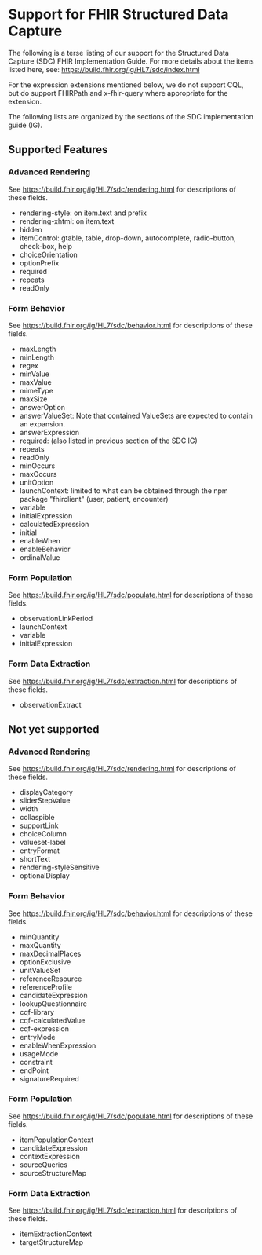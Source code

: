 # Support for FHIR Structured Data Capture

The following is a terse listing of our support for the Structured Data Capture
(SDC) FHIR Implementation Guide.  For more details about the items listed here,
see:  https://build.fhir.org/ig/HL7/sdc/index.html

For the expression extensions mentioned below, we do not support CQL, but do
support FHIRPath and x-fhir-query where appropriate for the extension.

The following lists are organized by the sections of the SDC implementation
guide (IG).

## Supported Features
### Advanced Rendering
See https://build.fhir.org/ig/HL7/sdc/rendering.html for descriptions of these
fields.
* rendering-style:  on item.text and prefix
* rendering-xhtml:  on item.text
* hidden
* itemControl:  gtable, table, drop-down, autocomplete, radio-button, check-box, help
* choiceOrientation
* optionPrefix
* required
* repeats
* readOnly

### Form Behavior
See https://build.fhir.org/ig/HL7/sdc/behavior.html for descriptions of these
fields.
* maxLength
* minLength
* regex
* minValue
* maxValue
* mimeType
* maxSize
* answerOption
* answerValueSet:  Note that contained ValueSets are expected to contain an expansion.
* answerExpression
* required: (also listed in previous section of the SDC IG)
* repeats
* readOnly
* minOccurs
* maxOccurs
* unitOption
* launchContext: limited to what can be obtained through the npm package
  "fhirclient" (user, patient, encounter)
* variable
* initialExpression
* calculatedExpression
* initial
* enableWhen
* enableBehavior
* ordinalValue

### Form Population
See https://build.fhir.org/ig/HL7/sdc/populate.html for descriptions of these
fields.
* observationLinkPeriod
* launchContext
* variable
* initialExpression

### Form Data Extraction
See https://build.fhir.org/ig/HL7/sdc/extraction.html for descriptions of these
fields.
* observationExtract



## Not yet supported
### Advanced Rendering
See https://build.fhir.org/ig/HL7/sdc/rendering.html for descriptions of these
fields.
* displayCategory
* sliderStepValue
* width
* collaspible
* supportLink
* choiceColumn
* valueset-label
* entryFormat
* shortText
* rendering-styleSensitive
* optionalDisplay

### Form Behavior
See https://build.fhir.org/ig/HL7/sdc/behavior.html for descriptions of these
fields.
* minQuantity
* maxQuantity
* maxDecimalPlaces
* optionExclusive
* unitValueSet
* referenceResource
* referenceProfile
* candidateExpression
* lookupQuestionnaire
* cqf-library
* cqf-calculatedValue
* cqf-expression
* entryMode
* enableWhenExpression
* usageMode
* constraint
* endPoint
* signatureRequired

### Form Population
See https://build.fhir.org/ig/HL7/sdc/populate.html for descriptions of these
fields.
* itemPopulationContext
* candidateExpression
* contextExpression
* sourceQueries
* sourceStructureMap

### Form Data Extraction
See https://build.fhir.org/ig/HL7/sdc/extraction.html for descriptions of these
fields.
* itemExtractionContext
* targetStructureMap

